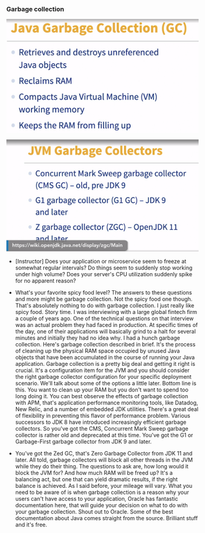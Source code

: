 ### Garbage collection

![img_2.png](img_2.png)

![img_3.png](img_3.png)


- [Instructor] Does your application or microservice seem to freeze at somewhat regular intervals? Do things seem to suddenly stop working under high volume? Does your server's CPU utilization suddenly spike for no apparent reason? 


- What's your favorite spicy food level? The answers to these questions and more might be garbage collection. Not the spicy food one though. That's absolutely nothing to do with garbage collection. I just really like spicy food. Story time. I was interviewing with a large global fintech firm a couple of years ago. One of the technical questions on that interview was an actual problem they had faced in production. At specific times of the day, one of their applications will basically grind to a halt for several minutes and initially they had no idea why. I had a hunch garbage collection. Here's garbage collection described in brief. It's the process of cleaning up the physical RAM space occupied by unused Java objects that have been accumulated in the course of running your Java application. Garbage collection is a pretty big deal and getting it right is crucial. It's a configuration item for the JVM and you should consider the right garbage collector configuration for your specific deployment scenario. We'll talk about some of the options a little later. Bottom line is this. You want to clean up your RAM but you don't want to spend too long doing it. You can best observe the effects of garbage collection with APM, that's application performance monitoring tools, like Datadog, New Relic, and a number of embedded JDK utilities. There's a great deal of flexibility in preventing this flavor of performance problem. Various successors to JDK 8 have introduced increasingly efficient garbage collectors. So you've got the CMS, Concurrent Mark Sweep garbage collector is rather old and deprecated at this time. You've got the G1 or Garbage-First garbage collector from JDK 9 and later. 


- You've got the Zed GC, that's Zero Garbage Collector from JDK 11 and later. All told, garbage collectors will block all other threads in the JVM while they do their thing. The questions to ask are, how long would it block the JVM for? And how much RAM will be freed up? It's a balancing act, but one that can yield dramatic results, if the right balance is achieved. As I said before, your mileage will vary. What you need to be aware of is when garbage collection is a reason why your users can't have access to your application, Oracle has fantastic documentation here, that will guide your decision on what to do with your garbage collection. Shout out to Oracle. Some of the best documentation about Java comes straight from the source. Brilliant stuff and it's free.